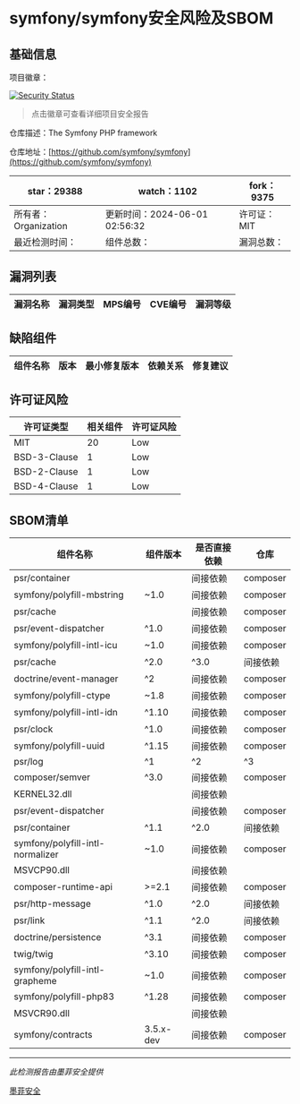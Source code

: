 # symfony/symfony安全风险及SBOM

## 基础信息

项目徽章：

[![Security Status](https://www.murphysec.com/platform3/v31/badge/1796621209303117824.svg)](https://www.murphysec.com/console/report/1691516035264176128/1796621209303117824)

> 点击徽章可查看详细项目安全报告

仓库描述：The Symfony PHP framework

仓库地址：[https://github.com/symfony/symfony](https://github.com/symfony/symfony)

| star：29388 | watch：1102 | fork：9375 |
| ----------- | -------------- | ------------ |
| 所有者：Organization | 更新时间：2024-06-01 02:56:32 | 许可证：MIT |
| 最近检测时间： | 组件总数： | 漏洞总数： |




## 漏洞列表

| 漏洞名称 | 漏洞类型 | MPS编号 | CVE编号 | 漏洞等级 |
| ------- | ------ | ------- | ------ | ----- |





## 缺陷组件

| 组件名称 | 版本 | 最小修复版本 | 依赖关系 | 修复建议 |
| -------- | ---- | ------------ | -------- | -------- |





## 许可证风险

| 许可证类型 | 相关组件 | 许可证风险 |
| ---------- | -------- | ---------- |
|MIT|20|Low|
|BSD-3-Clause|1|Low|
|BSD-2-Clause|1|Low|
|BSD-4-Clause|1|Low|




## SBOM清单

| 组件名称 | 组件版本 | 是否直接依赖 | 仓库 |
| -------- | -------- | ------------ | ---- |
|psr/container||间接依赖|composer|
|symfony/polyfill-mbstring|~1.0|间接依赖|composer|
|psr/cache||间接依赖|composer|
|psr/event-dispatcher|^1.0|间接依赖|composer|
|symfony/polyfill-intl-icu|~1.0|间接依赖|composer|
|psr/cache|^2.0|^3.0|间接依赖|composer|
|doctrine/event-manager|^2|间接依赖|composer|
|symfony/polyfill-ctype|~1.8|间接依赖|composer|
|symfony/polyfill-intl-idn|^1.10|间接依赖|composer|
|psr/clock|^1.0|间接依赖|composer|
|symfony/polyfill-uuid|^1.15|间接依赖|composer|
|psr/log|^1|^2|^3|间接依赖|composer|
|composer/semver|^3.0|间接依赖|composer|
|KERNEL32.dll||间接依赖||
|psr/event-dispatcher||间接依赖|composer|
|psr/container|^1.1|^2.0|间接依赖|composer|
|symfony/polyfill-intl-normalizer|~1.0|间接依赖|composer|
|MSVCP90.dll||间接依赖||
|composer-runtime-api|>=2.1|间接依赖|composer|
|psr/http-message|^1.0|^2.0|间接依赖|composer|
|psr/link|^1.1|^2.0|间接依赖|composer|
|doctrine/persistence|^3.1|间接依赖|composer|
|twig/twig|^3.10|间接依赖|composer|
|symfony/polyfill-intl-grapheme|~1.0|间接依赖|composer|
|symfony/polyfill-php83|^1.28|间接依赖|composer|
|MSVCR90.dll||间接依赖||
|symfony/contracts|3.5.x-dev|间接依赖|composer|


------

*此检测报告由墨菲安全提供*

[墨菲安全](www.murphysec.com)